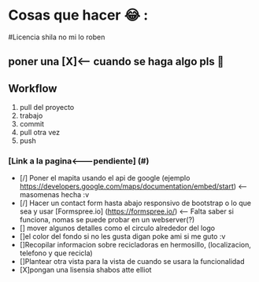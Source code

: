 # Cosas que hacer :joy: :
#Licencia shila no mi lo roben
## poner una [X]<-- cuando se haga algo pls :poop:
## Workflow
1. pull del proyecto
2. trabajo
3. commit
4. pull otra vez
5. push

### [Link a la pagina<---pendiente] (#)
- [/] Poner el mapita usando el api de google (ejemplo https://developers.google.com/maps/documentation/embed/start) <--masomenas hecha :v
- [/] Hacer un contact form hasta abajo responsivo de bootstrap o lo que sea y usar [Formspree.io] (https://formspree.io/) <-- Falta saber si funciona, nomas se puede probar en un webserver(?)
- [] mover algunos detalles como el circulo alrededor del logo
- []el color del fondo si no les gusta digan poke ami si me guto :v
- []Recopilar informacion sobre recicladoras en hermosillo, (localizacion, telefono y que recicla)
- []Plantear otra vista para la vista de cuando se usara la funcionalidad
- [X]pongan una lisensia shabos atte elliot

